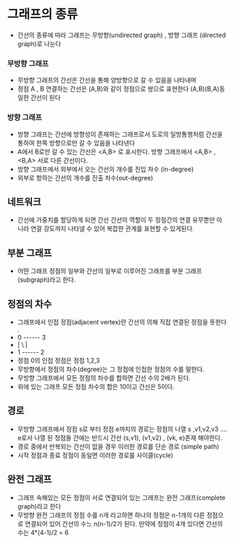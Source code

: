 # 그래프의 종류

- 간선의 종류에 따라 그래프는 무방향(undirected  graph) , 방향 그래프 (directed graph)로 나눈다
### 무방향 그래프
- 무방향 그래프의 간선은 간선을 통해 양방향으로 갈 수 있음을 나타내며
- 정점 A , B 연결하는 간선은 (A,B)와 같이 정점으로 쌍으로 표현한다 (A,B)(B,A)동일한 간선이 된다

### 방향 그래프
- 방향 그래프는 간선에 방향성이 존재하는 그래프로서 도로의 일방통행처럼 간선을 통하여
한쪽 방향으로만 갈 수 있음을 나타낸다
- A에서 B로만 갈 수 있는 간선은 <A,B> 로 표시한다. 방향 그래프에서 <A,B> , <B,A> 서로 다른 간선이다.
- 방향 그래프에서 외부에서 오는 간선의 개수를 진입 차수 (in-degree)
- 외부로 항하는 간선의 개수를 진출 차수(out-degree)

## 네트워크
- 간선에 가중치를 할당하게 되면 간선 간선의 역할이 두 장점간의 연결 유무뿐만 아니라 연결 강도까지 나타낼 수 있어
복잡한 관계를 표현할 수 있게된다.

## 부분 그래프
- 어떤 그래프 정점의 일부와 간선의 일부로 이루어진 그래프를 부분 그래프(subgraph)라고 한다.

## 정점의 차수 
- 그래프에서 인접 정점(adjacent vertex)란  간선의 의해 직접 연결된 정점을 뜻한다 .
-   0 ------ 3
-   |   \    | 
-   1 ------ 2
-  정점 0의 인접 정점은 정점 1,2,3
-  무방향에서 정점의 차수(degree)는 그 정점에 인접한 정점의 수를 말한다.
-  무방향 그래프에서 모든 정점의 차수를 합하면 간선 수의 2배가 된다.
-  위에 있는 그래프 모든 정점 차수의 합은 10이고 간선은 5이다.

## 경로 
- 무방향 그래프에서 정점 s로 부터 정점 e까지의 경로는 정점의 나열 s ,v1,v2,v3 .... e로서
나열 된 정점들 간에는 반드시 간선 (s,v1), (v1,v2)  , (vk, e)존재 해야한다. 
- 경로 중에서 반복되는 간선이 없을 경우 이러한 경로를 단순 경로 (simple path)
- 시작 정점과 종료 정점이 동일면 이러한 경로를 사이클(cycle)

## 완전 그래프
- 그래프 속해있는 모든 정점이 서로 연결되어 있는 그래프는 완전 그래프(complete graph)라고 한다
-  무방향 완전 그래프의 정점 수를 n개 라고하면 하나의 정점은 n-1개의 다른 정점으로 연결되어 있어
간선의 수느 n(n-1)/2가 된다. 만약에 정점이 4개 있다면 간선의 수는 4*(4-1)/2 = 6 